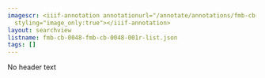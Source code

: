 ```yaml
---
imagescr: <iiif-annotation annotationurl="/annotate/annotations/fmb-cb-0048-fmb-cb-0048-001r-002.json"
  styling="image_only:true"></iiif-annotation>
layout: searchview
listname: fmb-cb-0048-fmb-cb-0048-001r-list.json
tags: []
---
```

No header text